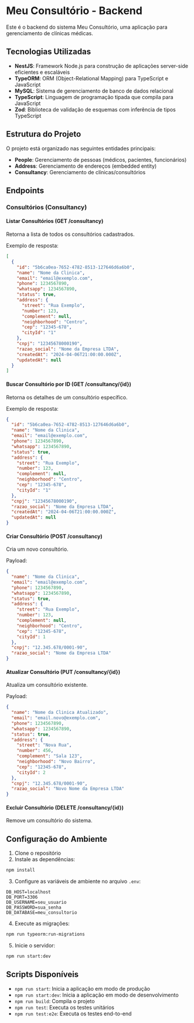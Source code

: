 # Meu Consultório - Backend

Este é o backend do sistema Meu Consultório, uma aplicação para gerenciamento de clínicas médicas.

## Tecnologias Utilizadas

- **NestJS**: Framework Node.js para construção de aplicações server-side eficientes e escaláveis
- **TypeORM**: ORM (Object-Relational Mapping) para TypeScript e JavaScript
- **MySQL**: Sistema de gerenciamento de banco de dados relacional
- **TypeScript**: Linguagem de programação tipada que compila para JavaScript
- **Zod**: Biblioteca de validação de esquemas com inferência de tipos TypeScript

## Estrutura do Projeto

O projeto está organizado nas seguintes entidades principais:

- **People**: Gerenciamento de pessoas (médicos, pacientes, funcionários)
- **Address**: Gerenciamento de endereços (embedded entity)
- **Consultancy**: Gerenciamento de clínicas/consultórios

## Endpoints

### Consultórios (Consultancy)

#### Listar Consultórios (GET /consultancy)

Retorna a lista de todos os consultórios cadastrados.

Exemplo de resposta:

```json
[
  {
    "id": "5b6ca0ea-7652-4782-8513-127646d6a6b0",
    "name": "Nome da Clinica",
    "email": "email@exemplo.com",
    "phone": 1234567890,
    "whatsapp": 1234567890,
    "status": true,
    "address": {
      "street": "Rua Exemplo",
      "number": 123,
      "complement": null,
      "neighborhood": "Centro",
      "cep": "12345-678",
      "cityId": "1"
    },
    "cnpj": "12345678000190",
    "razao_social": "Nome da Empresa LTDA",
    "createdAt": "2024-04-06T21:00:00.000Z",
    "updatedAt": null
  }
]
```

#### Buscar Consultório por ID (GET /consultancy/{id})

Retorna os detalhes de um consultório específico.

Exemplo de resposta:

```json
{
  "id": "5b6ca0ea-7652-4782-8513-127646d6a6b0",
  "name": "Nome da Clinica",
  "email": "email@exemplo.com",
  "phone": 1234567890,
  "whatsapp": 1234567890,
  "status": true,
  "address": {
    "street": "Rua Exemplo",
    "number": 123,
    "complement": null,
    "neighborhood": "Centro",
    "cep": "12345-678",
    "cityId": "1"
  },
  "cnpj": "12345678000190",
  "razao_social": "Nome da Empresa LTDA",
  "createdAt": "2024-04-06T21:00:00.000Z",
  "updatedAt": null
}
```

#### Criar Consultório (POST /consultancy)

Cria um novo consultório.

Payload:

```json
{
  "name": "Nome da Clinica",
  "email": "email@exemplo.com",
  "phone": 1234567890,
  "whatsapp": 1234567890,
  "status": true,
  "address": {
    "street": "Rua Exemplo",
    "number": 123,
    "complement": null,
    "neighborhood": "Centro",
    "cep": "12345-678",
    "cityId": 1
  },
  "cnpj": "12.345.678/0001-90",
  "razao_social": "Nome da Empresa LTDA"
}
```

#### Atualizar Consultório (PUT /consultancy/{id})

Atualiza um consultório existente.

Payload:

```json
{
  "name": "Nome da Clinica Atualizado",
  "email": "email.novo@exemplo.com",
  "phone": 1234567890,
  "whatsapp": 1234567890,
  "status": true,
  "address": {
    "street": "Nova Rua",
    "number": 456,
    "complement": "Sala 123",
    "neighborhood": "Novo Bairro",
    "cep": "12345-678",
    "cityId": 2
  },
  "cnpj": "12.345.678/0001-90",
  "razao_social": "Novo Nome da Empresa LTDA"
}
```

#### Excluir Consultório (DELETE /consultancy/{id})

Remove um consultório do sistema.

## Configuração do Ambiente

1. Clone o repositório
2. Instale as dependências:

```bash
npm install
```

3. Configure as variáveis de ambiente no arquivo `.env`:

```env
DB_HOST=localhost
DB_PORT=3306
DB_USERNAME=seu_usuario
DB_PASSWORD=sua_senha
DB_DATABASE=meu_consultorio
```

4. Execute as migrações:

```bash
npm run typeorm:run-migrations
```

5. Inicie o servidor:

```bash
npm run start:dev
```

## Scripts Disponíveis

- `npm run start`: Inicia a aplicação em modo de produção
- `npm run start:dev`: Inicia a aplicação em modo de desenvolvimento
- `npm run build`: Compila o projeto
- `npm run test`: Executa os testes unitários
- `npm run test:e2e`: Executa os testes end-to-end
